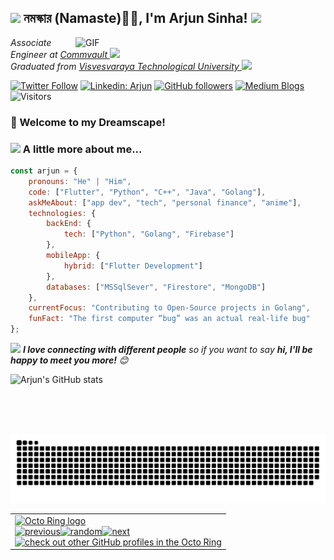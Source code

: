 <h2><img src="https://emojis.slackmojis.com/emojis/images/1531849430/4246/blob-sunglasses.gif?1531849430" width="30"/>
নমস্কার (Namaste)🙏🏻, I'm Arjun Sinha!
<img src="https://media.giphy.com/media/12oufCB0MyZ1Go/giphy.gif" width="50"></h2>

<img align="right" alt="GIF" src="https://media.giphy.com/media/QuIxFwQo0RMT1tASlV/giphy.gif" width="400"/>

<p><em>Associate Engineer at <a href="https://www.commvault.com/">Commvault
</a><img src="https://media.giphy.com/media/WUlplcMpOCEmTGBtBW/giphy.gif" width="30"> 
</br>
Graduated from <a href="https://vtu.ac.in/">Visvesvaraya Technological University
</a><img src="https://media.giphy.com/media/fYSnHlufseco8Fh93Z/giphy.gif" width="30">
</em></p>

[![Twitter Follow](https://img.shields.io/twitter/follow/drunkonbytes?label=Follow)](https://twitter.com/intent/follow?screen_name=drunkonbytes)
[![Linkedin: Arjun](https://img.shields.io/badge/-Arjun-blue?style=flat-square&logo=Linkedin&logoColor=white&link=https://www.linkedin.com/in/drunkonbytes/)](https://www.linkedin.com/in/drunkonbytes/)
[![GitHub followers](https://img.shields.io/github/followers/drunkonbytes?label=Follow&style=social)](https://github.com/DrunkOnBytes)
[![Medium Blogs](https://img.shields.io/badge/-Arjun-grey?style=flat-square&logo=Medium&logoColor=white&link=https://medium.com/@drunkonbytes)](https://medium.com/@drunkonbytes)
![Visitors](https://visitor-badge.laobi.icu/badge?page_id=ryuukenshi.ryuukenshi)
<!--
[![website](https://img.shields.io/badge/Website-46a2f1.svg?&style=flat-square&logo=Google-Chrome&logoColor=white&link=https://drunkonbytes.me/)](https://drunkonbytes.me/)
-->

### 🌟 Welcome to my Dreamscape!

<!--
<a href="https://www.instagram.com/drunkonbytes/">
  <img align="left" alt="Arjun's Instagram" width="22px" src="https://cdn.jsdelivr.net/npm/simple-icons@v3/icons/instagram.svg" />
</a>
-->
                                                                                                                          
### <img src="https://media.giphy.com/media/VgCDAzcKvsR6OM0uWg/giphy.gif" width="50"> A little more about me...  
```javascript
const arjun = {
    pronouns: "He" | "Him",
    code: ["Flutter", "Python", "C++", "Java", "Golang"],
    askMeAbout: ["app dev", "tech", "personal finance", "anime"],
    technologies: {
        backEnd: {
            tech: ["Python", "Golang", "Firebase"]
        },
        mobileApp: {
            hybrid: ["Flutter Development"]
        },
        databases: ["MSSqlSever", "Firestore", "MongoDB"]
    },
    currentFocus: "Contributing to Open-Source projects in Golang",
    funFact: "The first computer “bug” was an actual real-life bug"
};
```
<img src="https://media.giphy.com/media/LnQjpWaON8nhr21vNW/giphy.gif" width="60"> <em><b>I love connecting with different people</b> so if you want to say <b>hi, I'll be happy to meet you more!</b> 😊</em>

![Arjun's GitHub stats](https://github-readme-stats.vercel.app/api?username=drunkonbytes&show_icons=true&theme=aura_dark)

<br />
<br />
<br />

<p align="center">
  <img src="https://raw.githubusercontent.com/DrunkOnBytes/DrunkOnBytes/main/contributions_snake.svg" alt="snake">
</p>

<table><tbody><tr><td><a href="https://octo-ring.com/"><img src="https://octo-ring.com/static/img/widget/top.png" width="99%" alt="Octo Ring logo" align="top"></a><br><a href="https://octo-ring.com/p/DrunkOnBytes/prev"><img src="https://octo-ring.com/static/img/widget/prev.png" width="33%" alt="previous" align="top" title="previous profile"></a><a href="https://octo-ring.com/p/DrunkOnBytes/random"><img src="https://octo-ring.com/static/img/widget/random.png" width="33%" alt="random" align="top" title="random profile"></a><a href="https://octo-ring.com/p/DrunkOnBytes/next"><img src="https://octo-ring.com/static/img/widget/next.png" width="33%" alt="next" align="top" title="next profile"></a><br><a href="https://octo-ring.com/"><img src="https://octo-ring.com/static/img/widget/bottom.png" width="99%" alt="check out other GitHub profiles in the Octo Ring" align="top"></a></td></tr></tbody></table>
